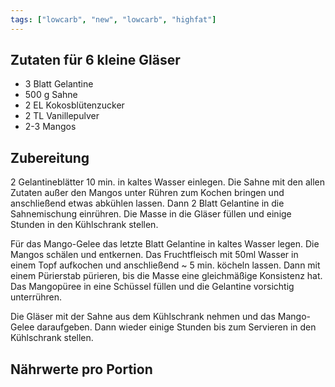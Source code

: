 ```yaml
---
tags: ["lowcarb", "new", "lowcarb", "highfat"]
---
```


## Zutaten für 6 kleine Gläser
- 3 Blatt   Gelantine
- 500 g     Sahne
- 2 EL      Kokosblütenzucker
- 2 TL      Vanillepulver
- 2-3       Mangos

## Zubereitung
2 Gelantineblätter 10 min. in kaltes Wasser einlegen. Die Sahne mit den allen Zutaten außer den Mangos unter Rühren zum Kochen bringen und anschließend etwas abkühlen lassen. Dann 2 Blatt Gelantine in die Sahnemischung einrühren. Die Masse in die Gläser füllen und einige Stunden in den Kühlschrank stellen.

Für das Mango-Gelee das letzte Blatt Gelantine in kaltes Wasser legen. Die Mangos schälen und entkernen. Das Fruchtfleisch mit 50ml Wasser in einem Topf aufkochen und anschließend ~ 5 min. köcheln lassen. Dann mit einem Pürierstab pürieren, bis die Masse eine gleichmäßige Konsistenz hat. Das Mangopüree in eine Schüssel füllen und die Gelantine vorsichtig unterrühren.

Die Gläser mit der Sahne aus dem Kühlschrank nehmen und das Mango-Gelee daraufgeben. Dann wieder einige Stunden bis zum Servieren in den Kühlschrank stellen.

## Nährwerte pro Portion

